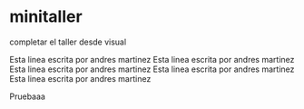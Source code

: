 # minitaller

completar el taller
desde visual

Esta linea escrita por andres martinez
Esta linea escrita por andres martinez
Esta linea escrita por andres martinez
Esta linea escrita por andres martinez
Esta linea escrita por andres martinez


Pruebaaa

